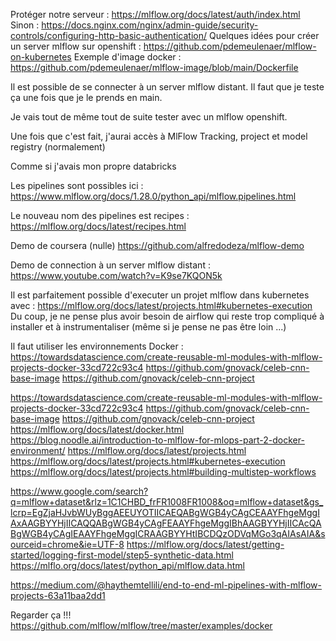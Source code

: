 Protéger notre serveur : https://mlflow.org/docs/latest/auth/index.html
Sinon : https://docs.nginx.com/nginx/admin-guide/security-controls/configuring-http-basic-authentication/
Quelques idées pour créer un server mlflow sur openshift : https://github.com/pdemeulenaer/mlflow-on-kubernetes
Exemple d'image docker : https://github.com/pdemeulenaer/mlflow-image/blob/main/Dockerfile

Il est possible de se connecter à un server mlflow distant. Il faut que je teste ça une fois que je le prends en main.

Je vais tout de même tout de suite tester avec un mlflow openshift.

Une fois que c'est fait, j'aurai accès à MlFlow Tracking, project et model registry (normalement)

Comme si j'avais mon propre databricks

Les pipelines sont possibles ici : https://www.mlflow.org/docs/1.28.0/python_api/mlflow.pipelines.html

Le nouveau nom des pipelines est recipes : https://mlflow.org/docs/latest/recipes.html

Demo de coursera (nulle) https://github.com/alfredodeza/mlflow-demo

Demo de connection à un server mlflow distant : https://www.youtube.com/watch?v=K9se7KQON5k

Il est parfaitement possible d'executer un projet mlflow dans kubernetes avec : https://mlflow.org/docs/latest/projects.html#kubernetes-execution
Du coup, je ne pense plus avoir besoin de airflow qui reste trop compliqué à installer et à instrumentaliser (même si je pense ne pas être loin ...)

Il faut utiliser les environnements Docker : https://towardsdatascience.com/create-reusable-ml-modules-with-mlflow-projects-docker-33cd722c93c4
https://github.com/gnovack/celeb-cnn-base-image
https://github.com/gnovack/celeb-cnn-project


https://towardsdatascience.com/create-reusable-ml-modules-with-mlflow-projects-docker-33cd722c93c4
https://github.com/gnovack/celeb-cnn-base-image
https://github.com/gnovack/celeb-cnn-project
https://mlflow.org/docs/latest/docker.html
https://blog.noodle.ai/introduction-to-mlflow-for-mlops-part-2-docker-environment/
https://mlflow.org/docs/latest/projects.html
https://mlflow.org/docs/latest/projects.html#kubernetes-execution
https://mlflow.org/docs/latest/projects.html#building-multistep-workflows

https://www.google.com/search?q=mlflow+dataset&rlz=1C1CHBD_frFR1008FR1008&oq=mlflow+dataset&gs_lcrp=EgZjaHJvbWUyBggAEEUYOTIICAEQABgWGB4yCAgCEAAYFhgeMggIAxAAGBYYHjIICAQQABgWGB4yCAgFEAAYFhgeMggIBhAAGBYYHjIICAcQABgWGB4yCAgIEAAYFhgeMggICRAAGBYYHtIBCDQzODVqMGo3qAIAsAIA&sourceid=chrome&ie=UTF-8
https://mlflow.org/docs/latest/getting-started/logging-first-model/step5-synthetic-data.html
https://mlflo.org/docs/latest/python_api/mlflow.data.html

https://medium.com/@haythemtellili/end-to-end-ml-pipelines-with-mlflow-projects-63a11baa2dd1

Regarder ça !!! https://github.com/mlflow/mlflow/tree/master/examples/docker
